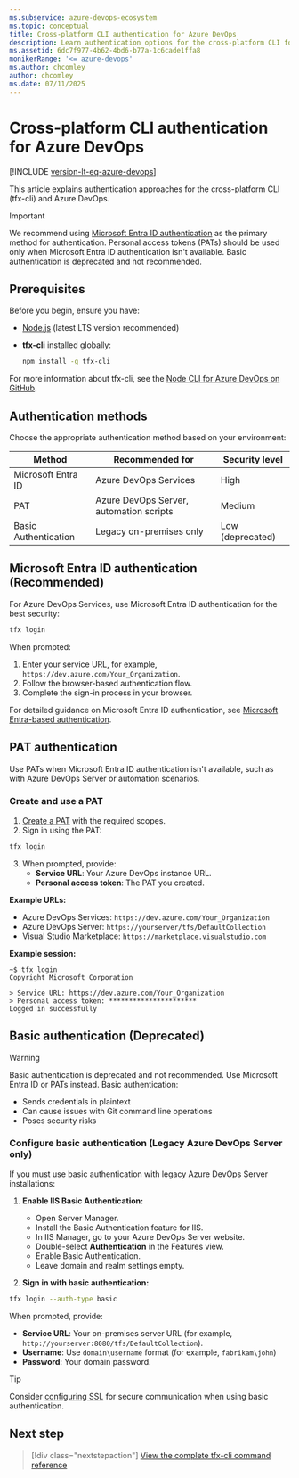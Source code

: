 ```yaml
---
ms.subservice: azure-devops-ecosystem
ms.topic: conceptual
title: Cross-platform CLI authentication for Azure DevOps
description: Learn authentication options for the cross-platform CLI for Azure DevOps, including Microsoft Entra ID tokens and personal access tokens.
ms.assetid: 6dc7f977-4b62-4bd6-b77a-1c6cade1ffa8
monikerRange: '<= azure-devops'
ms.author: chcomley
author: chcomley
ms.date: 07/11/2025
---
```


# Cross-platform CLI authentication for Azure DevOps

[!INCLUDE [version-lt-eq-azure-devops](../../../includes/version-lt-eq-azure-devops.md)]

This article explains authentication approaches for the cross-platform CLI (tfx-cli) and Azure DevOps.

> [!IMPORTANT]
> We recommend using [Microsoft Entra ID authentication](../authentication/entra.md) as the primary method for authentication. Personal access tokens (PATs) should be used only when Microsoft Entra ID authentication isn't available. Basic authentication is deprecated and not recommended.

## Prerequisites

Before you begin, ensure you have:

- [Node.js](https://nodejs.org/en/download/) (latest LTS version recommended)
- **tfx-cli** installed globally:

   ```bash
   npm install -g tfx-cli
   ```

For more information about tfx-cli, see the [Node CLI for Azure DevOps on GitHub](https://github.com/Microsoft/tfs-cli).

## Authentication methods

Choose the appropriate authentication method based on your environment:

| Method | Recommended for | Security level |
|--------|----------------|----------------|
| Microsoft Entra ID | Azure DevOps Services | High |
| PAT | Azure DevOps Server, automation scripts | Medium |
| Basic Authentication | Legacy on-premises only | Low (deprecated) |

## Microsoft Entra ID authentication (Recommended)

For Azure DevOps Services, use Microsoft Entra ID authentication for the best security:

```bash
tfx login
```

When prompted:
1. Enter your service URL, for example, `https://dev.azure.com/Your_Organization`.
2. Follow the browser-based authentication flow.
3. Complete the sign-in process in your browser.

For detailed guidance on Microsoft Entra ID authentication, see [Microsoft Entra-based authentication](../authentication/entra.md).

## PAT authentication

Use PATs when Microsoft Entra ID authentication isn't available, such as with Azure DevOps Server or automation scenarios.

### Create and use a PAT

1. [Create a PAT](../../../organizations/accounts/use-personal-access-tokens-to-authenticate.md) with the required scopes.
2. Sign in using the PAT:

```bash
tfx login
```

3. When prompted, provide:
   - **Service URL**: Your Azure DevOps instance URL.
   - **Personal access token**: The PAT you created.

**Example URLs:**
- Azure DevOps Services: `https://dev.azure.com/Your_Organization`
- Azure DevOps Server: `https://yourserver/tfs/DefaultCollection`
- Visual Studio Marketplace: `https://marketplace.visualstudio.com`

**Example session:**
```
~$ tfx login
Copyright Microsoft Corporation

> Service URL: https://dev.azure.com/Your_Organization
> Personal access token: **********************
Logged in successfully
```

## Basic authentication (Deprecated)

> [!WARNING]
> Basic authentication is deprecated and not recommended. Use Microsoft Entra ID or PATs instead. Basic authentication:
> - Sends credentials in plaintext
> - Can cause issues with Git command line operations
> - Poses security risks

### Configure basic authentication (Legacy Azure DevOps Server only)

If you must use basic authentication with legacy Azure DevOps Server installations:

1. **Enable IIS Basic Authentication:**
   - Open Server Manager.
   - Install the Basic Authentication feature for IIS.
   - In IIS Manager, go to your Azure DevOps Server website.
   - Double-select **Authentication** in the Features view.
   - Enable Basic Authentication.
   - Leave domain and realm settings empty.

2. **Sign in with basic authentication:**

```bash
tfx login --auth-type basic
```

When prompted, provide:
- **Service URL**: Your on-premises server URL (for example, `http://yourserver:8080/tfs/DefaultCollection`).
- **Username**: Use `domain\username` format (for example, `fabrikam\john`)
- **Password**: Your domain password.

> [!TIP]
> Consider [configuring SSL](/azure/devops/server/admin/setup-secure-sockets-layer) for secure communication when using basic authentication.

## Next step

> [!div class="nextstepaction"]
[View the complete tfx-cli command reference](https://github.com/Microsoft/tfs-cli)
